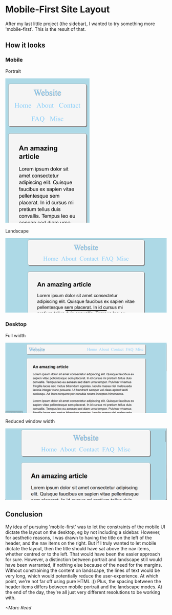 # Mobile-First Site Layout

After my last little project (the sidebar), I wanted to try something more 'mobile-first'. This is the result of that.

## How it looks

### Mobile

Portrait

<img src="screenshots/mobile_portrait.jpeg" height="450">

<br>

Landscape

![](screenshots/mobile_landscape.jpeg "")

### Desktop

Full width

![](screenshots/desktop_full.png "")

Reduced window width

![](screenshots/desktop_reduced_window_width.png "")

## Conclusion

My idea of pursuing 'mobile-first' was to let the constraints of the mobile UI dictate the layout on the desktop, eg by not including a sidebar. However, for aesthetic reasons, I was drawn to having the title on the left of the header, and the nav items on the right. But if I truly wanted to let mobile dictate the layout, then the title should have sat above the nav items, whether centred or to the left. That would have been the easier approach for sure. However, a distinction between portrait and landscape still would have been warranted, if nothing else because of the need for the margins. Without constraining the content on landscape, the lines of text would be very long, which would potentially reduce the user-experience. At which point, we're not far off using pure HTML :)) Plus, the spacing between the header items differs between mobile portrait and the landscape modes. At the end of the day, they're all just very different resolutions to be working with.

*~Marc Reed*